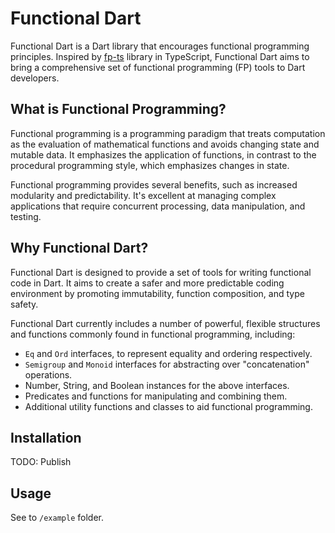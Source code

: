# Functional Dart

Functional Dart is a Dart library that encourages functional programming principles. Inspired by [fp-ts](https://gcanti.github.io/fp-ts/) library in TypeScript, Functional Dart aims to bring a comprehensive set of functional programming (FP) tools to Dart developers.

## What is Functional Programming?

Functional programming is a programming paradigm that treats computation as the evaluation of mathematical functions and avoids changing state and mutable data. It emphasizes the application of functions, in contrast to the procedural programming style, which emphasizes changes in state.

Functional programming provides several benefits, such as increased modularity and predictability. It's excellent at managing complex applications that require concurrent processing, data manipulation, and testing.

## Why Functional Dart?

Functional Dart is designed to provide a set of tools for writing functional code in Dart. It aims to create a safer and more predictable coding environment by promoting immutability, function composition, and type safety.

Functional Dart currently includes a number of powerful, flexible structures and functions commonly found in functional programming, including:

- `Eq` and `Ord` interfaces, to represent equality and ordering respectively.
- `Semigroup` and `Monoid` interfaces for abstracting over "concatenation" operations.
- Number, String, and Boolean instances for the above interfaces.
- Predicates and functions for manipulating and combining them.
- Additional utility functions and classes to aid functional programming.

## Installation

TODO: Publish

## Usage

See to `/example` folder.
